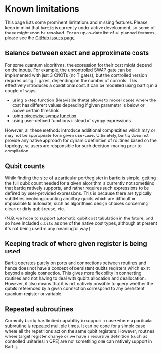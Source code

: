 # Known limitations

This page lists some prominent limitations and missing features. Please keep in mind that `bartiq` is currently under active development, so some of these might soon be resolved. For an up-to-date list of all planned features, please see the [GitHub issues page](https://github.com/PsiQ/bartiq/issues).

## Balance between exact and approximate costs

For some quantum algorithms, the expression for their cost might depend on the inputs. For example, the uncontrolled SWAP gate can be implemented with just 3 CNOTs (no T gates), but the controlled version requires using T gates, depending on the number of controls. This effectively introduces a conditional cost. It can be modelled using bartiq in a couple of ways:
- using a step function (Heaviside theta) allows to model cases where the cost has different values depending if given parameter is below or above certain threshold.
- using [piecewise sympy function](https://docs.sympy.org/latest/modules/functions/elementary.html#piecewise)
- using user-defined functions instead of sympy expressions

However, all these methods introduce additional complexities which may or may not be appropriate for a given use-case. Ultimately, bartiq does not provide any native approach for dynamic definition of routines based on the topology, so users are responsible for such decision-making prior to compilation.


## Qubit counts

While finding the size of a particular port/register in bartiq is simple, getting the full qubit count needed for a given algorithm is currently not something that bartiq natively supports, and rather requires such expressions to be defined by user-provided expressions. This is because there are typically subtleties involving counting ancillary qubits which are difficult or impossible to automate, such as algorithmic design choices concerning clean or dirty qubit reuse, etc. 

(N.B. we hope to support automatic qubit cost tabulation in the future, and so have included `qubits` as one of the native cost types, although at present it's not being used in any meaningful way.)

## Keeping track of where given register is being used

Bartiq operates purely on ports and connections between routines and hence does not have a concept of persistent qubits registers which exist beyond a single connection. This gives more flexibility in connecting routines and not having to deal with qubits allocation and deallocation. However, it also means that it is not natively possible to query whether the qubits referenced by a given connection correspond to any persistent quantum register or variable.

## Repeated subroutines

Currently bartiq has limited capability to support a case where a particular subroutine is repeated multiple times.
It can be done for a simple case where all the repetitions act on the same qubit registers. However, routines where target register change or we have a recursive definition (such as controlled unitaries in QPE) are not something one can natively support in Bartiq.